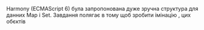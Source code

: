 Harmony (ECMAScript 6) була запропонована дуже зручна структура для данних Map і Set.
Завдання полягає в тому щоб зробити імінацію , цих обєктів